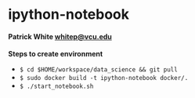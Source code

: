 # ipython-notebook
#### Patrick White <whitep@vcu.edu>


**Steps to create environment**
- ```$ cd $HOME/workspace/data_science && git pull```
- ```$ sudo docker build -t ipython-notebook docker/.```
- ```$ ./start_notebook.sh```
